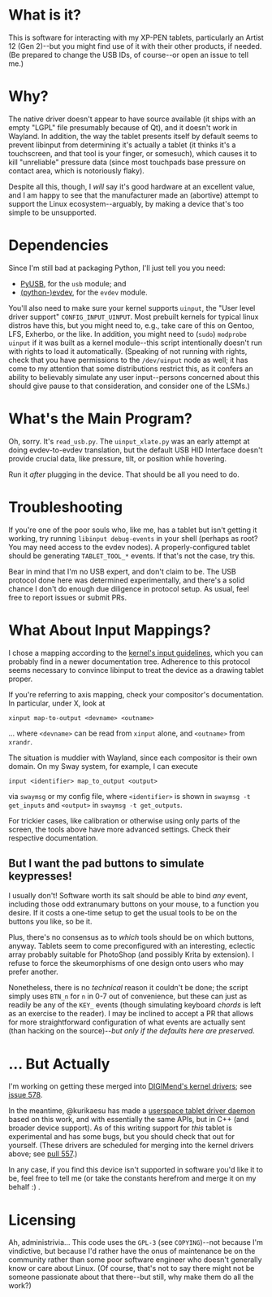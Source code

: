 # What is it?

This is software for interacting with my XP-PEN tablets, particularly an Artist
12 (Gen 2)--but you might find use of it with their other products, if needed.
(Be prepared to change the USB IDs, of course--or open an issue to tell me.)

# Why?

The native driver doesn't appear to have source available (it ships with an
empty "LGPL" file presumably because of Qt), and it doesn't work in Wayland. In
addition, the way the tablet presents itself by default seems to prevent
libinput from determining it's actually a tablet (it thinks it's a touchscreen,
and that tool is your finger, or somesuch), which causes it to kill
"unreliable" pressure data (since most touchpads base pressure on contact area,
which is notoriously flaky).

Despite all this, though, I *will* say it's good hardware at an excellent
value, and I am happy to see that the manufacturer made an (abortive) attempt
to support the Linux ecosystem--arguably, by making a device that's too simple
to be unsupported.

# Dependencies

Since I'm still bad at packaging Python, I'll just tell you you need:

- [PyUSB][pyusb], for the `usb` module; and
- [(python-)evdev][evdev], for the `evdev` module.

You'll also need to make sure your kernel supports `uinput`, the "User level
driver support" `CONFIG_INPUT_UINPUT`. Most prebuilt kernels for typical linux
distros have this, but you might need to, e.g., take care of this on Gentoo,
LFS, Exherbo, or the like. In addition, you might need to (`sudo`) `modprobe
uinput` if it was built as a kernel module--this script intentionally doesn't
run with rights to load it automatically. (Speaking of not running with rights,
check that you have permissions to the `/dev/uinput` node as well; it has come
to my attention that some distributions restrict this, as it confers an ability
to believably simulate any user input--persons concerned about this should give
pause to that consideration, and consider one of the LSMs.)

# What's the Main Program?

Oh, sorry. It's `read_usb.py`. The `uinput_xlate.py` was an early attempt at
doing evdev-to-evdev translation, but the default USB HID Interface doesn't
provide crucial data, like pressure, tilt, or position while hovering.

Run it *after* plugging in the device. That should be all you need to do.

# Troubleshooting

If you're one of the poor souls who, like me, has a tablet but isn't getting it
working, try running `libinput debug-events` in your shell (perhaps as root?
You may need access to the evdev nodes). A properly-configured tablet should be
generating `TABLET_TOOL_*` events. If that's not the case, try this.

Bear in mind that I'm no USB expert, and don't claim to be. The USB protocol
done here was determined experimentally, and there's a solid chance I don't do
enough due diligence in protocol setup. As usual, feel free to report issues or
submit PRs.

# What About Input Mappings?

I chose a mapping according to the [kernel's input guidelines][kig], which you
can probably find in a newer documentation tree. Adherence to this protocol
seems necessary to convince libinput to treat the device as a drawing tablet
proper.

If you're referring to axis mapping, check your compositor's documentation. In
particular, under X, look at

	xinput map-to-output <devname> <outname>

... where `<devname>` can be read from `xinput` alone, and `<outname>` from
`xrandr`.

The situation is muddier with Wayland, since each compositor is their own
domain. On my Sway system, for example, I can execute

	input <identifier> map_to_output <output>

via `swaymsg` or my config file, where `<identifier>` is shown in `swaymsg -t
get_inputs` and `<output>` in `swaymsg -t get_outputs`.

For trickier cases, like calibration or otherwise using only parts of the
screen, the tools above have more advanced settings. Check their respective
documentation.

## But I want the pad buttons to simulate keypresses!

I usually don't! Software worth its salt should be able to bind *any* event,
including those odd extranumary buttons on your mouse, to a function you
desire. If it costs a one-time setup to get the usual tools to be on the
buttons you like, so be it.

Plus, there's no consensus as to *which* tools should be on which buttons,
anyway. Tablets seem to come preconfigured with an interesting, eclectic array
probably suitable for PhotoShop (and possibly Krita by extension). I refuse to
force the skeumorphisms of one design onto users who may prefer another.

Nonetheless, there is no *technical* reason it couldn't be done; the script
simply uses `BTN_n` for `n` in 0-7 out of convenience, but these can just as
readily be any of the `KEY_` events (though simulating keyboard *chords* is
left as an exercise to the reader). I may be inclined to accept a PR that
allows for more straightforward configuration of what events are actually sent
(than hacking on the source)--*but only if the defaults here are preserved*.

# ... But Actually

I'm working on getting these merged into [DIGIMend's kernel drivers][dmkd]; see [issue 578][dmkd578].

In the meantime, @kurikaesu has made a [userspace tablet driver daemon][utdd]
based on this work, and with essentially the same APIs, but in C++ (and broader
device support). As of this writing support for *this* tablet is experimental
and has some bugs, but you should check that out for yourself. (These drivers
are scheduled for merging into the kernel drivers above; see [pull
557][dmkd557].)

In any case, if you find this device isn't supported in software you'd like it
to be, feel free to tell me (or take the constants herefrom and merge it on my
behalf :) .

# Licensing

Ah, administrivia... This code uses the `GPL-3` (see `COPYING`)--not because
I'm vindictive, but because I'd rather have the onus of maintenance be on the
community rather than some poor software engineer who doesn't generally know or
care about Linux. (Of course, that's not to say there might not be someone
passionate about that there--but still, why make them do all the work?)

[dmkd]: https://github.com/DIGImend/digimend-kernel-drivers
[dmkd578]: https://github.com/DIGImend/digimend-kernel-drivers/issues/578
[dmkd557]: https://github.com/DIGImend/digimend-kernel-drivers/pull/557
[utdd]: https://github.com/kurikaesu/userspace-tablet-driver-daemon
[kig]: https://www.kernel.org/doc/html/v4.18/input/event-codes.html
[pyusb]: https://pyusb.github.io/pyusb/
[evdev]: https://pypi.org/project/evdev/
